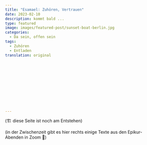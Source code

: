 ```yaml
---
title: "Esamael: Zuhören, Vertrauen"
date: 2023-02-10
description: kommt bald ...
type: featured
image: images/featured-post/sunset-boat-berlin.jpg
categories:
  - Da sein, offen sein
tags:
  - Zuhören
  - Entladen
translation: original












---
```


(🏗️ diese Seite ist noch am Entstehen)


(in der Zwischenzeit gibt es hier rechts einige Texte aus den Epikur-Abenden in Zoom 🌳)
